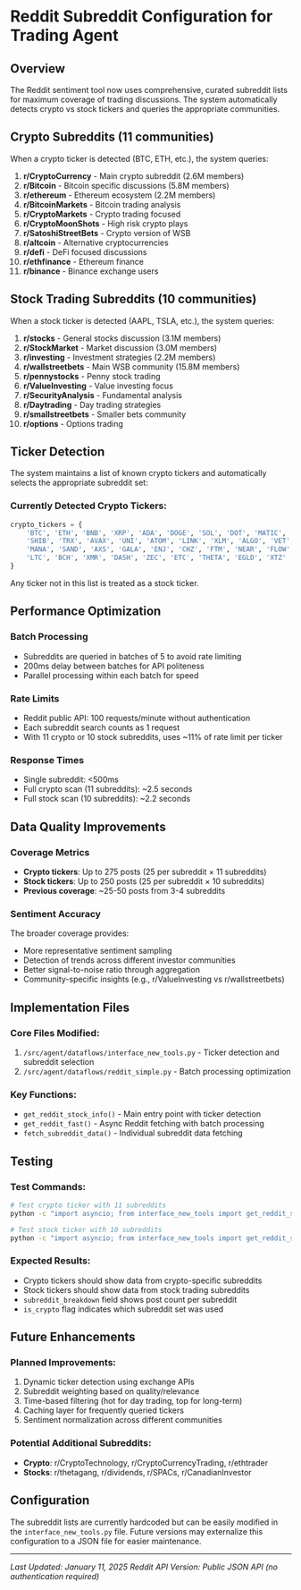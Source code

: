 # Reddit Subreddit Configuration for Trading Agent

## Overview
The Reddit sentiment tool now uses comprehensive, curated subreddit lists for maximum coverage of trading discussions. The system automatically detects crypto vs stock tickers and queries the appropriate communities.

## Crypto Subreddits (11 communities)

When a crypto ticker is detected (BTC, ETH, etc.), the system queries:

1. **r/CryptoCurrency** - Main crypto subreddit (2.6M members)
2. **r/Bitcoin** - Bitcoin specific discussions (5.8M members)
3. **r/ethereum** - Ethereum ecosystem (2.2M members)
4. **r/BitcoinMarkets** - Bitcoin trading analysis
5. **r/CryptoMarkets** - Crypto trading focused
6. **r/CryptoMoonShots** - High risk crypto plays
7. **r/SatoshiStreetBets** - Crypto version of WSB
8. **r/altcoin** - Alternative cryptocurrencies
9. **r/defi** - DeFi focused discussions
10. **r/ethfinance** - Ethereum finance
11. **r/binance** - Binance exchange users

## Stock Trading Subreddits (10 communities)

When a stock ticker is detected (AAPL, TSLA, etc.), the system queries:

1. **r/stocks** - General stocks discussion (3.1M members)
2. **r/StockMarket** - Market discussion (3.0M members)
3. **r/investing** - Investment strategies (2.2M members)
4. **r/wallstreetbets** - Main WSB community (15.8M members)
5. **r/pennystocks** - Penny stock trading
6. **r/ValueInvesting** - Value investing focus
7. **r/SecurityAnalysis** - Fundamental analysis
8. **r/Daytrading** - Day trading strategies
9. **r/smallstreetbets** - Smaller bets community
10. **r/options** - Options trading

## Ticker Detection

The system maintains a list of known crypto tickers and automatically selects the appropriate subreddit set:

### Currently Detected Crypto Tickers:
```python
crypto_tickers = {
    'BTC', 'ETH', 'BNB', 'XRP', 'ADA', 'DOGE', 'SOL', 'DOT', 'MATIC', 
    'SHIB', 'TRX', 'AVAX', 'UNI', 'ATOM', 'LINK', 'XLM', 'ALGO', 'VET',
    'MANA', 'SAND', 'AXS', 'GALA', 'ENJ', 'CHZ', 'FTM', 'NEAR', 'FLOW',
    'LTC', 'BCH', 'XMR', 'DASH', 'ZEC', 'ETC', 'THETA', 'EGLD', 'XTZ'
}
```

Any ticker not in this list is treated as a stock ticker.

## Performance Optimization

### Batch Processing
- Subreddits are queried in batches of 5 to avoid rate limiting
- 200ms delay between batches for API politeness
- Parallel processing within each batch for speed

### Rate Limits
- Reddit public API: 100 requests/minute without authentication
- Each subreddit search counts as 1 request
- With 11 crypto or 10 stock subreddits, uses ~11% of rate limit per ticker

### Response Times
- Single subreddit: <500ms
- Full crypto scan (11 subreddits): ~2.5 seconds
- Full stock scan (10 subreddits): ~2.2 seconds

## Data Quality Improvements

### Coverage Metrics
- **Crypto tickers**: Up to 275 posts (25 per subreddit × 11 subreddits)
- **Stock tickers**: Up to 250 posts (25 per subreddit × 10 subreddits)
- **Previous coverage**: ~25-50 posts from 3-4 subreddits

### Sentiment Accuracy
The broader coverage provides:
- More representative sentiment sampling
- Detection of trends across different investor communities
- Better signal-to-noise ratio through aggregation
- Community-specific insights (e.g., r/ValueInvesting vs r/wallstreetbets)

## Implementation Files

### Core Files Modified:
1. `/src/agent/dataflows/interface_new_tools.py` - Ticker detection and subreddit selection
2. `/src/agent/dataflows/reddit_simple.py` - Batch processing optimization

### Key Functions:
- `get_reddit_stock_info()` - Main entry point with ticker detection
- `get_reddit_fast()` - Async Reddit fetching with batch processing
- `fetch_subreddit_data()` - Individual subreddit data fetching

## Testing

### Test Commands:
```bash
# Test crypto ticker with 11 subreddits
python -c "import asyncio; from interface_new_tools import get_reddit_stock_info; print(asyncio.run(get_reddit_stock_info('ETH')))"

# Test stock ticker with 10 subreddits
python -c "import asyncio; from interface_new_tools import get_reddit_stock_info; print(asyncio.run(get_reddit_stock_info('AAPL')))"
```

### Expected Results:
- Crypto tickers should show data from crypto-specific subreddits
- Stock tickers should show data from stock trading subreddits
- `subreddit_breakdown` field shows post count per subreddit
- `is_crypto` flag indicates which subreddit set was used

## Future Enhancements

### Planned Improvements:
1. Dynamic ticker detection using exchange APIs
2. Subreddit weighting based on quality/relevance
3. Time-based filtering (hot for day trading, top for long-term)
4. Caching layer for frequently queried tickers
5. Sentiment normalization across different communities

### Potential Additional Subreddits:
- **Crypto**: r/CryptoTechnology, r/CryptoCurrencyTrading, r/ethtrader
- **Stocks**: r/thetagang, r/dividends, r/SPACs, r/CanadianInvestor

## Configuration

The subreddit lists are currently hardcoded but can be easily modified in the `interface_new_tools.py` file. Future versions may externalize this configuration to a JSON file for easier maintenance.

---

*Last Updated: January 11, 2025*
*Reddit API Version: Public JSON API (no authentication required)*
